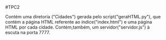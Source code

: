 #TPC2

Contém uma diretoria ("Cidades") gerada pelo script("geraHTML.py"), que contém a página HTML referente ao índice("index.html") e uma página HTML por cada cidade. Contém,também, um servidor("servidor.js") à escuta na porta 7777.
